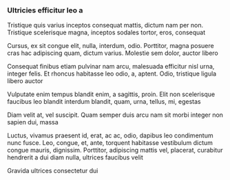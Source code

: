 ### Ultricies efficitur leo a

Tristique quis varius inceptos consequat mattis, dictum nam per non. Tristique scelerisque magna, inceptos sodales tortor, eros, consequat

Cursus, ex sit congue elit, nulla, interdum, odio. Porttitor, magna posuere cras hac adipiscing quam, dictum varius. Molestie sem dolor, auctor libero

Consequat finibus etiam pulvinar nam arcu, malesuada efficitur nisl urna, integer felis. Et rhoncus habitasse leo odio, a, aptent. Odio, tristique ligula libero auctor

Vulputate enim tempus blandit enim, a sagittis, proin. Elit non scelerisque faucibus leo blandit interdum blandit, quam, urna, tellus, mi, egestas

Diam velit at, vel suscipit. Quam semper duis arcu nam sit morbi integer non sapien dui, massa

Luctus, vivamus praesent id, erat, ac ac, odio, dapibus leo condimentum nunc fusce. Leo, congue, et, ante, torquent habitasse vestibulum dictum congue mauris, dignissim. Porttitor, adipiscing mattis vel, placerat, curabitur hendrerit a dui diam nulla, ultrices faucibus velit

Gravida ultrices consectetur dui


